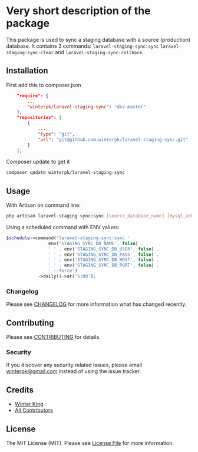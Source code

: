 # Very short description of the package

This package is used to sync a staging database with a source (production) database. It contains 3 commands: `laravel-staging-sync:sync` `laravel-staging-sync:clear` and `laravel-staging-sync:rollback`. 

## Installation

First add this to composer.json

```json
    "require": {
        ...
        "winterpk/laravel-staging-sync": "dev-master"
    },
    "repositories": [
        {
            ...
            "type": "git",
            "url": "git@github.com:winterpk/laravel-staging-sync.git"
        }
    ],
```

Composer update to get it

```bash
composer update winterpk/laravel-staging-sync
```

## Usage

With Artisan on command line:

```bash
php artisan laravel-staging-sync:sync [source_database_name] [mysql_admin_username] [mysql_admin_password] [host] [port];
```

Using a scheduled command with ENV values:

```php
$schedule->command('laravel-staging-sync:sync ' .
                env('STAGING_SYNC_DB_NAME', false) .
                ' ' . env('STAGING_SYNC_DB_USER', false) .
                ' ' . env('STAGING_SYNC_DB_PASS', false) .
                ' ' . env('STAGING_SYNC_DB_HOST', false) .
                ' ' . env('STAGING_SYNC_DB_PORT', false) .
                ' --force')
            ->daily()->at('5:00');
```

### Changelog

Please see [CHANGELOG](CHANGELOG.md) for more information what has changed recently.

## Contributing

Please see [CONTRIBUTING](CONTRIBUTING.md) for details.

### Security

If you discover any security related issues, please email winterpk@gmail.com instead of using the issue tracker.

## Credits

-   [Winter King](https://github.com/winterpk)
-   [All Contributors](../../contributors)

## License

The MIT License (MIT). Please see [License File](LICENSE.md) for more information.
